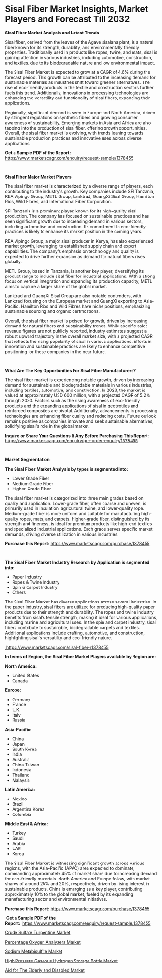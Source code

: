 <p><h1>Sisal Fiber Market Insights, Market Players and Forecast Till 2032</h1></p><p><strong>Sisal Fiber Market Analysis and Latest Trends</strong></p>
<p><p>Sisal fiber, derived from the leaves of the Agave sisalana plant, is a natural fiber known for its strength, durability, and environmentally friendly properties. Traditionally used in products like ropes, twine, and mats, sisal is gaining attention in various industries, including automotive, construction, and textiles, due to its biodegradable nature and low environmental impact. </p><p>The Sisal Fiber Market is expected to grow at a CAGR of 4.6% during the forecast period. This growth can be attributed to the increasing demand for sustainable materials as industries shift toward greener alternatives. The rise of eco-friendly products in the textile and construction sectors further fuels this trend. Additionally, innovations in processing technologies are enhancing the versatility and functionality of sisal fibers, expanding their applications. </p><p>Regionally, significant demand is seen in Europe and North America, driven by stringent regulations on synthetic fibers and growing consumer awareness of sustainability. Emerging markets in Asia and Africa are also tapping into the production of sisal fiber, offering growth opportunities. Overall, the sisal fiber market is evolving, with trends leaning towards sustainable production practices and innovative uses across diverse applications.</p></p>
<p><strong>Get a Sample PDF of the Report:&nbsp;</strong> <a href="https://www.marketscagr.com/enquiry/request-sample/1378455?utm_campaign=2241&utm_medium=2&utm_source=Github&utm_content=ia&utm_term=30012025&utm_id=sisal-fiber">https://www.marketscagr.com/enquiry/request-sample/1378455</a></p>
<p>&nbsp;</p>
<p><strong>Sisal Fiber Major Market Players</strong></p>
<p><p>The sisal fiber market is characterized by a diverse range of players, each contributing to the industry's growth. Key companies include SFI Tanzania, REA Vipingo Group, METL Group, Lanktrad, GuangXi Sisal Group, Hamilton Rios, Wild Fibres, and International Fiber Corporation. </p><p>SFI Tanzania is a prominent player, known for its high-quality sisal production. The company has focused on sustainable practices and has seen significant growth due to increasing demand in various sectors, including automotive and construction. Its commitment to eco-friendly practices is likely to enhance its market position in the coming years.</p><p>REA Vipingo Group, a major sisal producer in Kenya, has also experienced market growth, leveraging its established supply chain and export capabilities. The company's emphasis on technology and quality is expected to drive further expansion as demand for natural fibers rises globally.</p><p>METL Group, based in Tanzania, is another key player, diversifying its product range to include sisal fiber for industrial applications. With a strong focus on vertical integration and expanding its production capacity, METL aims to capture a larger share of the global market.</p><p>Lanktrad and GuangXi Sisal Group are also notable contenders, with Lanktrad focusing on the European market and GuangXi exporting to Asia-Pacific. Hamilton Rios and Wild Fibres have niche positions, emphasizing sustainable sourcing and organic certifications.</p><p>Overall, the sisal fiber market is poised for growth, driven by increasing demand for natural fibers and sustainability trends. While specific sales revenue figures are not publicly reported, industry estimates suggest a robust upward trajectory in the overall market size, with a projected CAGR that reflects the rising popularity of sisal in various applications. Efforts in innovation and sustainable practices are likely to enhance competitive positioning for these companies in the near future.</p></p>
<p>&nbsp;</p>
<p><strong>What Are The Key Opportunities For Sisal Fiber Manufacturers?</strong></p>
<p><p>The sisal fiber market is experiencing notable growth, driven by increasing demand for sustainable and biodegradable materials in various industries, including textiles, automotive, and construction. In 2023, the market is valued at approximately USD 600 million, with a projected CAGR of 5.2% through 2030. Factors such as the rising awareness of eco-friendly products and the expanding applications of sisal in geotextiles and reinforced composites are pivotal. Additionally, advancements in processing technologies are enhancing fiber quality and reducing costs. Future outlook remains positive as companies innovate and seek sustainable alternatives, solidifying sisal's role in the global market.</p></p>
<p><strong>Inquire or Share Your Questions If Any Before Purchasing This Report:</strong> <a href="https://www.marketscagr.com/enquiry/pre-order-enquiry/1378455?utm_campaign=2241&utm_medium=2&utm_source=Github&utm_content=ia&utm_term=30012025&utm_id=sisal-fiber">https://www.marketscagr.com/enquiry/pre-order-enquiry/1378455</a></p>
<p>&nbsp;</p>
<p><strong>Market Segmentation</strong></p>
<p><strong>The Sisal Fiber Market Analysis by types is segmented into:</strong></p>
<p><ul><li>Lower Grade Fiber</li><li>Medium Grade Fiber</li><li>Higher-Grade Fiber</li></ul></p>
<p><p>The sisal fiber market is categorized into three main grades based on quality and application. Lower-grade fiber, often coarse and uneven, is primarily used in insulation, agricultural twine, and lower-quality rope. Medium-grade fiber is more uniform and suitable for manufacturing high-quality ropes, mats, and carpets. Higher-grade fiber, distinguished by its strength and fineness, is ideal for premium products like high-end textiles and specialized industrial applications. Each grade serves specific market demands, driving diverse utilization in various industries.</p></p>
<p><strong>Purchase this Report:&nbsp;</strong><a href="https://www.marketscagr.com/purchase/1378455?utm_campaign=2241&utm_medium=2&utm_source=Github&utm_content=ia&utm_term=30012025&utm_id=sisal-fiber">https://www.marketscagr.com/purchase/1378455</a></p>
<p>&nbsp;</p>
<p><strong>The Sisal Fiber Market Industry Research by Application is segmented into:</strong></p>
<p><ul><li>Paper Industry</li><li>Ropes & Twine Industry</li><li>Spin & Carpet Industry</li><li>Others</li></ul></p>
<p><p>The Sisal Fiber Market has diverse applications across several industries. In the paper industry, sisal fibers are utilized for producing high-quality paper products due to their strength and durability. The ropes and twine industry benefits from sisal’s tensile strength, making it ideal for various applications, including marine and agricultural uses. In the spin and carpet industry, sisal fibers contribute to sustainable, biodegradable carpets and textiles. Additional applications include crafting, automotive, and construction, highlighting sisal's versatility and eco-friendly nature.</p></p>
<p><a href="https://www.marketscagr.com/sisal-fiber-r1378455?utm_campaign=2241&utm_medium=2&utm_source=Github&utm_content=ia&utm_term=30012025&utm_id=sisal-fiber">&nbsp;https://www.marketscagr.com/sisal-fiber-r1378455</a></p>
<p><strong>In terms of Region, the Sisal Fiber Market Players available by Region are:</strong></p>
<p>
    <p> <strong> North America: </strong>
        <ul>
            <li>United States</li>
            <li>Canada</li>
        </ul>
        </p> 
    <p> <strong> Europe: </strong>
        <ul>
            <li>Germany</li>
            <li>France</li>
            <li>U.K.</li>
            <li>Italy</li>
            <li>Russia</li>
        </ul>
        </p> 
    <p> <strong> Asia-Pacific: </strong>
        <ul>
            <li>China</li>
            <li>Japan</li>
            <li>South Korea</li>
            <li>India</li>
            <li>Australia</li>
            <li>China Taiwan</li>
            <li>Indonesia</li>
            <li>Thailand</li>
            <li>Malaysia</li>
        </ul>
        </p> 
    <p> <strong> Latin America: </strong>
        <ul>
            <li>Mexico</li>
            <li>Brazil</li>
            <li>Argentina Korea</li>
            <li>Colombia</li>
        </ul>
        </p> 
    <p> <strong> Middle East & Africa: </strong>
        <ul>
            <li>Turkey</li>
            <li>Saudi</li>
            <li>Arabia</li>
            <li>UAE</li>
            <li>Korea</li>
        </ul>
    </p>
    </p>
<p><p>The Sisal Fiber Market is witnessing significant growth across various regions, with the Asia-Pacific (APAC) area expected to dominate, commanding approximately 45% of market share due to increasing demand for eco-friendly materials. North America and Europe follow, with market shares of around 25% and 20%, respectively, driven by rising interest in sustainable products. China is emerging as a key player, contributing approximately 10% to the global market, fueled by its expanding manufacturing sector and environmental initiatives.</p></p>
<p><strong>Purchase this Report: </strong><a href="https://www.marketscagr.com/purchase/1378455?utm_campaign=2241&utm_medium=2&utm_source=Github&utm_content=ia&utm_term=30012025&utm_id=sisal-fiber">https://www.marketscagr.com/purchase/1378455</a></p>
<p>&nbsp;<strong>Get a Sample PDF of the Report:&nbsp;&nbsp;</strong><a href="https://www.marketscagr.com/enquiry/request-sample/1378455?utm_campaign=2241&utm_medium=2&utm_source=Github&utm_content=ia&utm_term=30012025&utm_id=sisal-fiber">https://www.marketscagr.com/enquiry/request-sample/1378455</a></p>
<p><strong></strong></p>
<p><p><a href="https://github.com/mookiesville/Market-Research-Report-List-1/blob/main/crude-sulfate-turpentine-market.md?utm_campaign=2241&utm_medium=2&utm_source=Github&utm_content=ia&utm_term=30012025&utm_id=sisal-fiber">Crude Sulfate Turpentine Market</a></p><p><a href="https://www.linkedin.com/pulse/comprehensive-overview-percentage-oxygen-analyzers-market-r18pe?utm_campaign=2241&utm_medium=2&utm_source=Github&utm_content=ia&utm_term=30012025&utm_id=sisal-fiber">Percentage Oxygen Analyzers Market</a></p><p><a href="https://github.com/willjis/Market-Research-Report-List-1/blob/main/sodium-metabisulfite-market.md?utm_campaign=2241&utm_medium=2&utm_source=Github&utm_content=ia&utm_term=30012025&utm_id=sisal-fiber">Sodium Metabisulfite Market</a></p><p><a href="https://www.linkedin.com/pulse/determining-high-pressure-gaseous-hydrogen-storage-bottlemarket-a0kcc?utm_campaign=2241&utm_medium=2&utm_source=Github&utm_content=ia&utm_term=30012025&utm_id=sisal-fiber">High Pressure Gaseous Hydrogen Storage Bottle Market</a></p><p><a href="https://www.linkedin.com/pulse/latest-aid-elderly-disabled-market-research-size-share-iz4vc?utm_campaign=2241&utm_medium=2&utm_source=Github&utm_content=ia&utm_term=30012025&utm_id=sisal-fiber">Aid for The Elderly and Disabled Market</a></p></p>